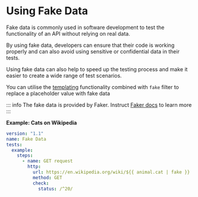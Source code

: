 # Using Fake Data

Fake data is commonly used in software development to test the functionality of an API without relying on real data.

By using fake data, developers can ensure that their code is working properly and can also avoid using sensitive or confidential data in their tests.

Using fake data can also help to speed up the testing process and make it easier to create a wide range of test scenarios.

You can utilise the [templating](/reference/templating) functionality combined with `fake` filter to replace a placeholder value with fake data

::: info
The fake data is provided by Faker. Instruct [Faker docs](https://fakerjs.dev/api/) to learn more
:::

**Example: Cats on Wikipedia**

```yaml
version: "1.1"
name: Fake Data
tests:
  example:
    steps:
      - name: GET request
        http:
          url: https://en.wikipedia.org/wiki/${{ animal.cat | fake }}
          method: GET
          check:
            status: /^20/
```
